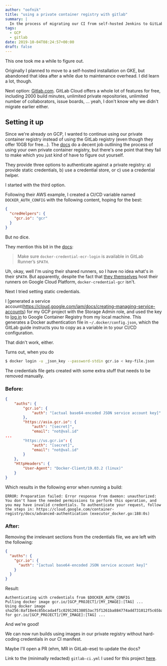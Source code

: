 ```yaml
---
author: "oofnik"
title: "using a private container registry with gitlab"
summary: |
  In the process of migrating our CI from self-hosted Jenkins to GitLab, I've encountered a couple of hurdles.
tags:
  - GCP
  - gitlab
date: 2019-10-04T08:24:57+00:00
draft: false
---
```


This one took me a while to figure out.

Originally I planned to move to a self-hosted installation on GKE, but abandoned that idea after a while due to maintenance overhead. I did learn a lot, though.

Next option: [Gitlab.com](https://gitlab.com). GitLab Cloud offers a whole lot of features for free, including 2000 build minutes, unlimited private repositories, unlimited number of collaborators, issue boards, ... yeah, I don't know why we didn't migrate earlier either. 

## Setting it up

Since we're already on GCP, I wanted to continue using our private container registry instead of using the GitLab registry (even though they offer 10GB for free...). The [docs](https://docs.gitlab.com/ee/ci/docker/using_docker_images.html#define-an-image-from-a-private-container-registry) do a decent job outlining the process of using your own private container registry, but there's one point that they fail to make which you just kind of have to figure out yourself. 

They provide three options to authenticate against a private registry: a) provide static credentials, b) use a credential store, or c) use a credential helper.

I started with the third option.

Following their AWS example, I created a CI/CD variable named `DOCKER_AUTH_CONFIG` with the following content, hoping for the best:

```json
{
  "credHelpers": {
    "gcr.io": "gcr"
  }
}
```

But no dice.

They mention this bit in the [docs](https://docs.gitlab.com/ee/ci/docker/using_docker_images.html#using-credential-helpers):

>Make sure `docker-credential-ecr-login` is available in GitLab Runner’s `$PATH`.

Uh, okay, well I'm using their shared runners, so I have no idea what's in their `$PATH`. But apparently, despite the fact that [they themselves](https://docs.gitlab.com/ee/user/gitlab_com/#shared-runners) host their runners on Google Cloud Platform, `docker-credential-gcr` isn't.

Next I tried setting static credentials.

I [generated a service account(https://cloud.google.com/iam/docs/creating-managing-service-accounts) for my GCP project with the Storage Admin role, and used the key to [log in](https://cloud.google.com/container-registry/docs/advanced-authentication) to Google Container Registry from my local machine. This generates a Docker authentication file in `~/.docker/config.json`, which the GitLab guide instructs you to copy as a variable in to your CI/CD configuration.

That didn't work, either.

Turns out, when you do

```sh
$ docker login -u _json_key --password-stdin gcr.io < key-file.json
```

The credentials file gets created with some extra stuff that needs to be removed manually.

### Before:

```json
{
	"auths": {
		"gcr.io": {
			"auth": "[actual base64-encoded JSON service account key]"
		},
		"https://asia.gcr.io": {
			"auth": "[secret]",
			"email": "not@val.id"
...
		"https://us.gcr.io": {
			"auth": "[secret]",
			"email": "not@val.id"
		}
	},
	"HttpHeaders": {
		"User-Agent": "Docker-Client/19.03.2 (linux)"
	}
}
```

Which results in the following error when running a build:

    ERROR: Preparation failed: Error response from daemon: unauthorized: You don't have the needed permissions to perform this operation, and you may have invalid credentials. To authenticate your request, follow the steps in: https://cloud.google.com/container-registry/docs/advanced-authentication (executor_docker.go:188:0s)

### After:

Removing the irrelevant sections from the credentials file, we are left with the following:

```json
{
  "auths": {
    "gcr.io": {
      "auth": "[actual base64-encoded JSON service account key]"
    }
  }
}
```

Result: 

    Authenticating with credentials from $DOCKER_AUTH_CONFIG
    Pulling docker image gcr.io/[GCP_PROJECT]/[MY_IMAGE]:[TAG] ...
    Using docker image sha256:8af18e4c85bcada4f1c029120138053ac75f1261ba884774add731012f5c65ba for gcr.io/[GCP_PROJECT]/[MY_IMAGE]:[TAG] ...

And we're good!

We can now run builds using images in our private registry without hard-coding credentials in our CI manifest.

Maybe I'll open a PR (ehm, MR in GitLab-ese) to update the docs?

Link to the (minimally redacted) `gitlab-ci.yml` I used for this project [here](https://gist.github.com/oofnikj/aff92570f6c1c2d6dae00d25c39014d2).
